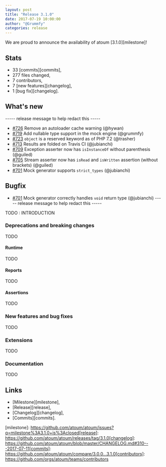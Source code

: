 ```yaml
---
layout: post
title: "Release 3.1.0"
date: 2017-07-19 10:00:00
author: "@Grummfy"
categories: release
---
```


We are proud to announce the availability of atoum [3.1.0][milestone]!

## Stats

* 33 [commits][commits],
* 277 files changed,
* 7 contributors,
* 7 [new features][changelog],
* 1 [bug fix][changelog].

## What's new

----- release message to help redact this -----
* [#726](https://github.com/atoum/atoum/pull/726) Remove an autoloader cache warning (@hywan)
* [#719](https://github.com/atoum/atoum/pull/719) Add nullable type support in the mock engine (@grummfy)
* [#723](https://github.com/atoum/atoum/pull/724) `object` is a reserved keyword as of PHP 7.2 (@trasher)
* [#713](https://github.com/atoum/atoum/pull/713) Results are folded on Travis CI (@jubianchi)
* [#709](https://github.com/atoum/atoum/pull/709) Exception asserter now has `isInstanceOf` without parenthesis (@guiled)
* [#705](https://github.com/atoum/atoum/pull/705) Stream asserter now has `isRead` and `isWritten` assertion (without brackets) (@guiled)
* [#701](https://github.com/atoum/atoum/pull/701) Mock generator supports `strict_types` (@jubianchi)

## Bugfix

* [#701](https://github.com/atoum/atoum/pull/701) Mock generator correctly handles `void` return type (@jubianchi)
----- release message to help redact this -----

TODO : INTRODUCTION

### Deprecations and breaking changes

TODO

#### Runtime

TODO

#### Reports

TODO

#### Assertions

TODO

### New features and bug fixes

TODO

### Extensions

TODO

### Documentation

TODO

## Links

* [Milestone][milestone],
* [Release][release],
* [Changelog][changelog],
* [Commits][commits].

[milestone]: https://github.com/atoum/atoum/issues?q=milestone%3A3.1.0+is%3Aclosed[release]: https://github.com/atoum/atoum/releases/tag/3.1.0[changelog]: https://github.com/atoum/atoum/blob/master/CHANGELOG.md#310---2017-07-11[commits]: https://github.com/atoum/atoum/compare/3.0.0...3.1.0[contributors]: https://github.com/orgs/atoum/teams/contributors
